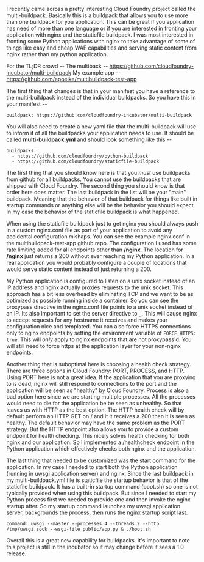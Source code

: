 I recently came across a pretty interesting Cloud Foundry project called the
multi-buildpack.  Basically this is a buildpack that allows you to use more
than one buildpack for you application.  This can be great if you application
has need of more than one language or if you are interested in fronting your
application with nginx and the staticfile buildpack.  I was most interested in
fronting some Python applications with nginx to take advantage of some of
things like easy and cheap WAF capabilities and serving static content from
nginx rather than my python application.

For the TL;DR crowd --
The multiback -- https://github.com/cloudfoundry-incubator/multi-buildpack
My example app -- https://github.com/epoelke/multibuildpack-test-app

The first thing that changes is that in your manifest you have a reference to
the multi-buildpack instead of the individual buildpacks.  So you have this in
your manifest --
```
buildpack: https://github.com/cloudfoundry-incubator/multi-buildpack
```
You will also need to create a new yaml file that the multi-buildpack will use
to inform it of all the buildpacks your application needs to use.  It should be
called **multi-buildpack.yml** and should look something like this --
```
buildpacks:
  - https://github.com/cloudfoundry/python-buildpack
  - https://github.com/cloudfoundry/staticfile-buildpack
```
The first thing that you should know here is that you _must_ use buildpacks
from github for all buildpacks.  You cannot use the buildpacks that are shipped
with Cloud Foundry.  The second thing you should know is that order here does
matter.  The last buildpack in the list will be your "main" buildpack.  Meaning
that the behavior of that buildpack for things like built in startup commands
or anything else will be the behavior you should expect.  In my case the
behavior of the staticfile buildpack is what happened.

When using the staticfile buildpack just to get nginx you should always push in
a custom nginx.conf file as part of your application to avoid any accidental
configuration mishaps.  You can see the example nginx.conf in the
multibuildpack-test-app github repo.  The configuration I used has some rate
limiting added for all endpoints other than **/nginx**.  The location for
**/nginx** just returns a 200 without ever reaching my Python application.  In
a real application you would probably configure a couple of locations that
would serve static content instead of just returning a 200.

My Python application is configured to listen on a unix socket instead of an IP
address and nginx actually proxies requests to the unix socket.  This approach
has a bit less overhead by eliminating TCP and we want to be as optimized as
possible running inside a container.  So you can see the proxypass directive in
the nginx.conf file points to a unix socket instead of an IP.  Its also
important to set the server directive to `_`.  This will cause nginx to accept
requests for any hostname it receives and makes your configuration nice and
templated.  You can also force HTTPS connections only to nginx endpoints by
setting the environment variable of `FORCE_HTTPS: true`.  This will _only_
apply to nginx endpoints that are not proxypass'd.  You will still need to
force https at the application layer for your non-nginx endpoints.

Another thing that is suboptimal here is choosing a health check strategy.
  There are three options in Cloud Foundry: PORT, PROCESS, and HTTP.  Using
PORT here is not a great idea.  If the application that you are proxying to is
dead, nginx will still respond to connections to the port and the application
will be seen as "healthy" by Cloud Foundry.  Process is also a bad option here
since we are starting multiple processes.  All the processes would need to die
for the application be be seen as unhealthy.  So that leaves us with HTTP as
the best option.  The HTTP health check will by default perform an HTTP GET on
/ and it it receives a 200 then it is seen as healthy.  The default behavior
may have the same problem as the PORT strategy.  But the HTTP endpoint also
allows you to provide a custom endpoint for health checking.  This nicely
solves health checking for both nginx and our application.  So I implemented a
/healthcheck endpoint in the Python application which effectively checks both
nginx and the application.

The last thing that needed to be customized was the start command for the
application.  In my case I needed to start both the Python application (running
in uwsgi application server) and nginx.  Since the last buildpack in my
multi-buildpack.yml file is staticfile the startup behavior is that of the
staticfile buildpack.  It has a built-in startup command (boot.sh) so one is
not typically provided when using this buildpack.  But since I needed to start
my Python process first we needed to provide one and then invoke the nginx
startup after.  So my startup command launches my uwsgi application server,
 backgrounds the process, then runs the nginx startup script last.
```
command: uwsgi --master --processes 4 --threads 2 --http /tmp/uwsgi.sock --wsgi-file public/app.py & ./boot.sh
```
Overall this is a great new capability for buildpacks.  It's important to note
this project is still in the incubator so it may change before it sees a 1.0
release.




